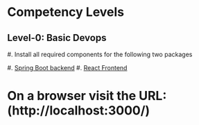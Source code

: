 # Competency Levels

## Level-0: Basic Devops

#. Install all required components for the following two packages

  #. [Spring Boot backend](https://github.com/IITBombayWeb/playlist-spring-boot)
  #. [React Frontend](https://github.com/IITBombayWeb/playlist-react)

# On a browser visit the URL: (http://localhost:3000/)
